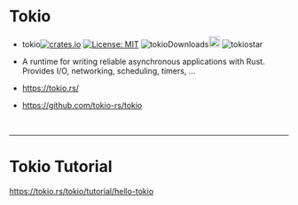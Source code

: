 # Tokio

  - tokio[![crates.io](https://img.shields.io/crates/v/tokio.svg)](https://crates.io/crates/tokio)
[![License: MIT](https://img.shields.io/badge/License-MIT-yellow.svg)](https://opensource.org/licenses/MIT)
![tokioDownloads](https://img.shields.io/crates/d/tokio.svg)<a href="https://github.com/tokio-rs/tokio"><img alt="githubicon" width="20px" src="https://user-images.githubusercontent.com/67513038/218287708-001511d7-1cce-42d3-92d2-4a61193b38f0.png" /></a>
![tokiostar](https://img.shields.io/github/stars/tokio-rs/tokio.svg)


  - A runtime for writing reliable asynchronous applications with Rust. Provides I/O, networking, scheduling, timers, ...

  - https://tokio.rs/

  - https://github.com/tokio-rs/tokio

<br>

<hr>

#  Tokio Tutorial

https://tokio.rs/tokio/tutorial/hello-tokio
